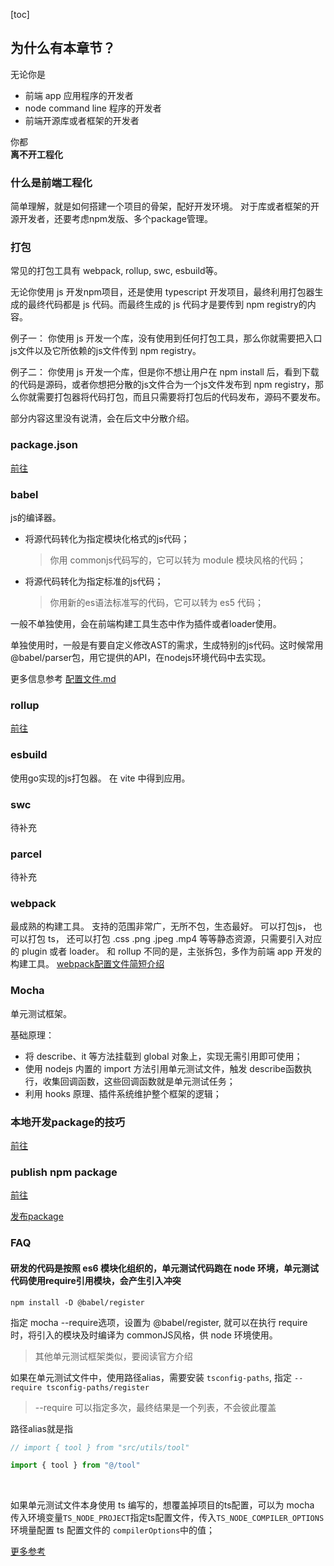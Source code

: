 [toc]

## 为什么有本章节？
无论你是
* 前端 app 应用程序的开发者
* node command line 程序的开发者
* 前端开源库或者框架的开发者

你都  
**离不开工程化**

### 什么是前端工程化
简单理解，就是如何搭建一个项目的骨架，配好开发环境。
对于库或者框架的开源开发者，还要考虑npm发版、多个package管理。


### 打包 
常见的打包工具有 webpack, rollup, swc, esbuild等。

无论你使用 js 开发npm项目，还是使用 typescript 开发项目，最终利用打包器生成的最终代码都是 js 代码。而最终生成的 js 代码才是要传到 npm registry的内容。

例子一：
你使用 js 开发一个库，没有使用到任何打包工具，那么你就需要把入口js文件以及它所依赖的js文件传到 npm registry。

例子二：
你使用 js 开发一个库，但是你不想让用户在 npm install 后，看到下载的代码是源码，或者你想把分散的js文件合为一个js文件发布到 npm registry，那么你就需要打包器将代码打包，而且只需要将打包后的代码发布，源码不要发布。

部分内容这里没有说清，会在后文中分散介绍。

### package.json 
[前往](./packageJson%E6%96%87%E4%BB%B6.md)

### babel 
js的编译器。
* 将源代码转化为指定模块化格式的js代码；
  > 你用 commonjs代码写的，它可以转为 module 模块风格的代码；
* 将源代码转化为指定标准的js代码；
  > 你用新的es语法标准写的代码，它可以转为 es5 代码；

一般不单独使用，会在前端构建工具生态中作为插件或者loader使用。

单独使用时，一般是有要自定义修改AST的需求，生成特别的js代码。这时候常用@babel/parser包，用它提供的API，在nodejs环境代码中去实现。

更多信息参考 [配置文件.md](./%E9%85%8D%E7%BD%AE%E6%96%87%E4%BB%B6.md)


### rollup 
[前往](./rollup%E9%85%8D%E7%BD%AE%E6%96%87%E4%BB%B6.md)


### esbuild 
使用go实现的js打包器。
在 vite 中得到应用。

### swc 
待补充

### parcel
待补充

### webpack 
最成熟的构建工具。
支持的范围非常广，无所不包，生态最好。
可以打包js， 也可以打包 ts， 还可以打包 .css .png .jpeg .mp4 等等静态资源，只需要引入对应的 plugin 或者 loader。
和 rollup 不同的是，主张拆包，多作为前端 app 开发的构建工具。
[webpack配置文件简短介绍](./%E9%85%8D%E7%BD%AE%E6%96%87%E4%BB%B6.md)

### Mocha
单元测试框架。

基础原理：
* 将 describe、it 等方法挂载到 global 对象上，实现无需引用即可使用；
* 使用 nodejs 内置的 import 方法引用单元测试文件，触发 describe函数执行，收集回调函数，这些回调函数就是单元测试任务；
* 利用 hooks 原理、插件系统维护整个框架的逻辑；

### 本地开发package的技巧
[前往](./本地开发package的技巧.md)

### publish npm package
[前往](https://snyk.io/blog/best-practices-create-modern-npm-package/)

[发布package](./发布package/README.md)
  
### FAQ
#### 研发的代码是按照 es6 模块化组织的，单元测试代码跑在 node 环境，单元测试代码使用require引用模块，会产生引入冲突

`npm install -D @babel/register`

指定 mocha --require选项，设置为 @babel/register, 就可以在执行 require 时，将引入的模块及时编译为 commonJS风格，供 node 环境使用。

> 其他单元测试框架类似，要阅读官方介绍

如果在单元测试文件中，使用路径alias，需要安装 `tsconfig-paths`, 指定 `--require tsconfig-paths/register`
> --require 可以指定多次，最终结果是一个列表，不会彼此覆盖

路径alias就是指
```ts
// import { tool } from "src/utils/tool"

import { tool } from "@/tool"
```

<br>

如果单元测试文件本身使用 ts 编写的，想覆盖掉项目的ts配置，可以为 mocha 传入环境变量`TS_NODE_PROJECT`指定ts配置文件，传入`TS_NODE_COMPILER_OPTIONS`环境量配置 ts 配置文件的 `compilerOptions`中的值；

[更多参考](https://github.com/mochajs/mocha-examples/tree/master/packages/typescript)